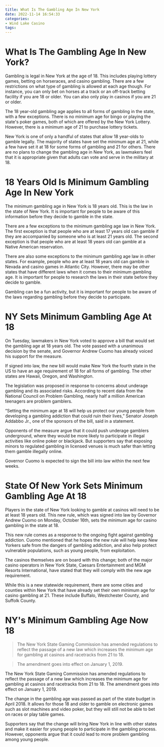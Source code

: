```yaml
---
title: What Is The Gambling Age In New York
date: 2022-11-14 16:54:33
categories:
- Wind Lake Casino
tags:
---
```



#  What Is The Gambling Age In New York?

Gambling is legal in New York at the age of 18. This includes playing lottery games, betting on horseraces, and casino gambling. There are a few restrictions on what type of gambling is allowed at each age though. For instance, you can only bet on horses at a track or an off-track betting facility if you are 18 or older. You can also only play in casinos if you are 21 or older.

The 18 year-old gambling age applies to all forms of gambling in the state, with a few exceptions. There is no minimum age for bingo or playing the state's poker games, both of which are offered by the New York Lottery. However, there is a minimum age of 21 to purchase lottery tickets.

 New York is one of only a handful of states that allow 18 year-olds to gamble legally. The majority of states have set the minimum age at 21, while a few have set it at 18 for some forms of gambling and 21 for others. There are no plans to change the gambling age in New York, as lawmakers feel that it is appropriate given that adults can vote and serve in the military at 18.

#  18 Years Old Is Minimum Gambling Age In New York

The minimum gambling age in New York is 18 years old. This is the law in the state of New York. It is important for people to be aware of this information before they decide to gamble in the state.

There are a few exceptions to the minimum gambling age law in New York. The first exception is that people who are at least 17 years old can gamble if they are accompanied by someone who is at least 21 years old. The second exception is that people who are at least 18 years old can gamble at a Native American reservation.

There are also some exceptions to the minimum gambling age law in other states. For example, people who are at least 18 years old can gamble in Nevada and casino games in Atlantic City. However, there may be other states that have different laws when it comes to their minimum gambling age. It is important for people to research the laws in their state before they decide to gamble.

Gambling can be a fun activity, but it is important for people to be aware of the laws regarding gambling before they decide to participate.

#  NY Sets Minimum Gambling Age At 18

On Tuesday, lawmakers in New York voted to approve a bill that would set the gambling age at 18 years old. The vote passed with a unanimous decision by the senate, and Governor Andrew Cuomo has already voiced his support for the measure.

If signed into law, the new bill would make New York the fourth state in the US to have an age requirement of 18 for all forms of gambling. The other states are Hawaii, Oregon, and Washington.

The legislation was proposed in response to concerns about underage gambling and its associated risks. According to recent data from the National Council on Problem Gambling, nearly half a million American teenagers are problem gamblers.

“Setting the minimum age at 18 will help us protect our young people from developing a gambling addiction that could ruin their lives,” Senator Joseph Addabbo Jr., one of the sponsors of the bill, said in a statement.

Opponents of the measure argue that it could push underage gamblers underground, where they would be more likely to participate in illegal activities like online poker or blackjack. But supporters say that exposing minors to regulated gambling in licensed venues is much safer than letting them gamble illegally online.

Governor Cuomo is expected to sign the bill into law within the next few weeks.

#  State Of New York Sets Minimum Gambling Age At 18

Players in the state of New York looking to gamble at casinos will need to be at least 18 years old. This new rule, which was signed into law by Governor Andrew Cuomo on Monday, October 16th, sets the minimum age for casino gambling in the state at 18.

This new rule comes as a response to the ongoing fight against gambling addiction. Cuomo mentioned that he hopes the new rule will help keep New Yorkers safe from the dangers of gambling addiction, and also help protect vulnerable populations, such as young people, from exploitation.

The casinos themselves are on board with this change; both of the major casino operators in New York State, Caesars Entertainment and MGM Resorts International, have stated that they will comply with the new age requirement.

While this is a new statewide requirement, there are some cities and counties within New York that have already set their own minimum age for casino gambling at 21. These include Buffalo, Westchester County, and Suffolk County.

#  NY's Minimum Gambling Age Now 18

> The New York State Gaming Commission has amended regulations to reflect the passage of a new law which increases the minimum age for gambling at casinos and racetracks from 21 to 18.

> The amendment goes into effect on January 1, 2019.

The New York State Gaming Commission has amended regulations to reflect the passage of a new law which increases the minimum age for gambling at casinos and racetracks from 21 to 18. The amendment goes into effect on January 1, 2019.

The change in the gambling age was passed as part of the state budget in April 2018. It allows for those 18 and older to gamble on electronic games such as slot machines and video poker, but they will still not be able to bet on races or play table games.

Supporters say that the change will bring New York in line with other states and make it easier for young people to participate in the gambling process. However, opponents argue that it could lead to more problem gambling among young people.